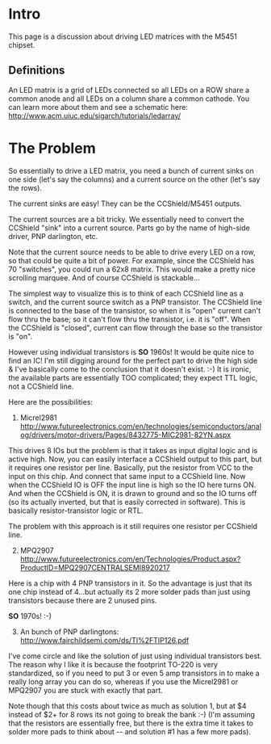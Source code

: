 # Intro #

This page is a discussion about driving LED matrices with the M5451 chipset.

## Definitions ##

An LED matrix is a grid of LEDs connected so all LEDs on a ROW share a common anode and all LEDs on a column share a common cathode.  You can learn more about them and see a schematic here: http://www.acm.uiuc.edu/sigarch/tutorials/ledarray/

# The Problem #

So essentially to drive a LED matrix, you need a bunch of current sinks on one side (let's say the columns) and a current source on the other (let's say the rows).

The current sinks are easy!  They can be the CCShield/M5451 outputs.

The current sources are a bit tricky.  We essentially need to convert the CCShield "sink" into a current source.  Parts go by the name of high-side driver, PNP darlington, etc.

Note that the current source needs to be able to drive every LED on a row, so that could be quite a bit of power.  For example, since the CCShield has 70 "switches", you could run a 62x8 matrix.  This would make a pretty nice scrolling marquee.  And of course CCShield is stackable...

The simplest way to visualize this is to think of each CCShield line as a switch, and the current source switch as a PNP transistor.  The CCShield line is connected to the base of the transistor, so when it is "open" current can't flow thru the base; so it can't flow thru the transistor, i.e. it is "off".  When the CCShield is "closed", current can flow through the base so the transistor is "on".

However using individual transistors is **SO** 1960s!  It would be quite nice to find an IC!  I'm still digging around for the perfect part to drive the high side & I've basically come to the conclusion that it doesn't exist. :-)  It is ironic, the available parts are essentially TOO complicated; they expect TTL logic, not a CCShield line.

Here are the possibilities:

1. Micrel2981
http://www.futureelectronics.com/en/technologies/semiconductors/analog/drivers/motor-drivers/Pages/8432775-MIC2981-82YN.aspx

This drives 8 IOs but the problem is that it takes as input digital logic and is active high.  Now, you can easily interface a CCShield output to this part, but it requires one resistor per line.  Basically, put the resistor from VCC to the input on this chip.  And connect that same input to a CCShield line.  Now when the CCShield IO is OFF the input line is high so the IO here turns ON.  And when the CCShield is ON, it is drawn to ground and so the IO turns off (so its actually inverted, but that is easily corrected in software).  This is basically resistor-transistor logic or RTL.

The problem with this approach is it still requires one resistor per CCShield line.

2. MPQ2907
http://www.futureelectronics.com/en/Technologies/Product.aspx?ProductID=MPQ2907CENTRALSEMI8920217

Here is a chip with 4 PNP transistors in it.  So the advantage is just that its one chip instead of 4...but actually its 2 more solder pads than just using transistors because there are 2 unused pins.

**SO** 1970s! :-)


3. An bunch of PNP darlingtons:
http://www.fairchildsemi.com/ds/TI%2FTIP126.pdf

I've come circle and like the solution of just using individual transistors best.  The reason why I like it is because the footprint TO-220 is very standardized, so if you need to put 3 or even 5 amp transistors in to make a really long array you can do so, whereas if you use the Micrel2981 or MPQ2907 you are stuck with exactly that part.

Note though that this costs about twice as much as solution 1, but at $4 instead of $2+ for 8 rows its not going to break the bank :-) (I'm assuming that the resistors are essentially free, but there is the extra time it takes to solder more pads to think about -- and solution #1 has a few more pads).
